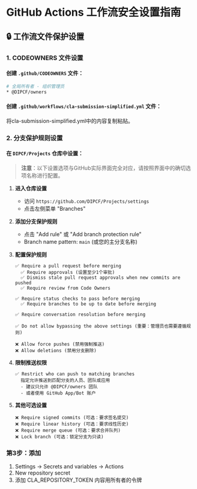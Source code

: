 # GitHub Actions 工作流安全设置指南

## 🔒 工作流文件保护设置


### 1. CODEOWNERS 文件设置

#### 创建 `.github/CODEOWNERS` 文件：

```bash
# 全局所有者 - 组织管理员
* @DIPCF/owners
```
#### 创建 `.github/workflows/cla-submission-simplified.yml` 文件：
将cla-submission-simplified.yml中的内容复制粘贴。


### 2. 分支保护规则设置

#### 在 `DIPCF/Projects` 仓库中设置：

> **注意**：以下设置选项与GitHub实际界面完全对应，请按照界面中的确切选项名称进行配置。

1. **进入仓库设置**
   - 访问 `https://github.com/DIPCF/Projects/settings`
   - 点击左侧菜单 "Branches"

2. **添加分支保护规则**
   - 点击 "Add rule" 或 "Add branch protection rule"
   - Branch name pattern: `main` (或您的主分支名称)

3. **配置保护规则**
   ```
   ✅ Require a pull request before merging
     ✅ Require approvals (设置至少1个审批)
     ✅ Dismiss stale pull request approvals when new commits are pushed
     ✅ Require review from Code Owners
   
   ✅ Require status checks to pass before merging
     ✅ Require branches to be up to date before merging
   
   ✅ Require conversation resolution before merging
   
   ✅ Do not allow bypassing the above settings (重要：管理员也需要遵循规则)
   
   ❌ Allow force pushes (禁用强制推送)
   ❌ Allow deletions (禁用分支删除)
   ```

4. **限制推送权限**
   ```
   ✅ Restrict who can push to matching branches
     指定允许推送到匹配分支的人员、团队或应用
     - 建议只允许 @DIPCF/owners 团队
     - 或者使用 GitHub App/Bot 账户
   ```

5. **其他可选设置**
   ```
   ❌ Require signed commits (可选：要求签名提交)
   ❌ Require linear history (可选：要求线性历史)
   ❌ Require merge queue (可选：要求合并队列)
   ❌ Lock branch (可选：锁定分支为只读)
   ```

### 第3步：添加
1. Settings -> Secrets and variables -> Actions
2. New repository secret
3. 添加 CLA_REPOSITORY_TOKEN 内容用所有者的令牌
